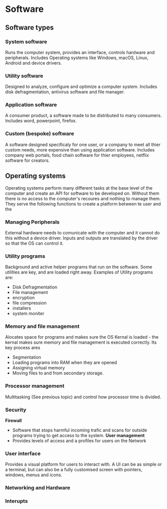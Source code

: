 # Software

## Software types

### System software
Runs the computer system, provides an interface, controls hardware and peripherals.
Includes Operating systems like Windows, macOS, Linux, Android and device drivers.

### Utility software
Designed to analyze, configure and optimize a computer system.
Includes disk defragmentation, antivirus software and file manager.

### Application software
A consumer product, a software made to be distributed to many consumers.
Includes word, powerpoint, firefox.

### Custom (bespoke) software
A software designed specificaly for one user, or a company to meet all thier custom needs, more expensive than using application software.
Includes company web portals, food chain software for thier employees, netflix software for creators.

## Operating systems
Operating systems perform many different tasks at the base level of the computer and create an API for software to be developed on. Without them there is no access to the computer's recoures and nothing to manage them. They serve the following functions to create a platform between te user and the 

### Managing Peripherals
External hardware needs to comunicate with the computer and it cannot do this without a device driver. Inputs and outputs are translated by the driver so that the OS can control it.

### Utility programs
Background and active helper programs that run on the software. Some utilities are key, and are loaded right away. Examples of Utility programs are:
- Disk Defragmentation
- File management
- encryption
- file compression
- installers
- system moniter

### Memory and file management
Alocates space for programs and makes sure the OS Kernal is loaded - the kernal makes sure memory and file management is executed correctly. Its key process ares

- Segmentation
- Loading programs into RAM when they are opened
- Assigning virtual memory
- Moving files to and from secondary storage.

### Processor management
Multitasking (See previous topic) and control how processor time is divided.

### Security
**Firewall**
 - Software that stops harmful incoming trafic and scans for outside programs trying to get access to the system.
**User management**
 - Provides levels of access and a profiles for users on the Network

### User interface
Provides a visual platform for users to interact with. A UI can be as simple or a terminal, but can also be a fully customised screen with pointers, windows, menus and icons. 

### Networking and Hardware

### Interupts


